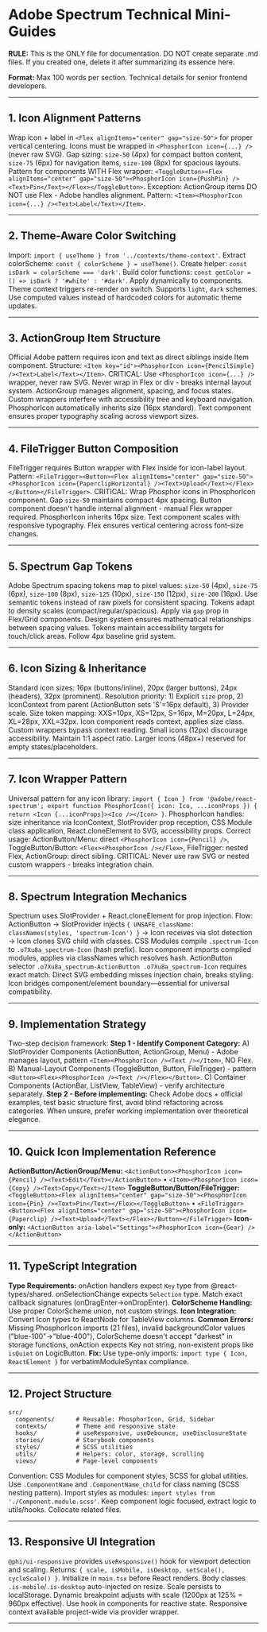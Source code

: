 # Adobe Spectrum Technical Mini-Guides

**RULE:** This is the ONLY file for documentation. DO NOT create separate .md files. If you created one, delete it after summarizing its essence here.

**Format:** Max 100 words per section. Technical details for senior frontend developers.

---

## 1. Icon Alignment Patterns

Wrap icon + label in `<Flex alignItems="center" gap="size-50">` for proper vertical centering. Icons must be wrapped in `<PhosphorIcon icon={...} />` (never raw SVG). Gap sizing: `size-50` (4px) for compact button content, `size-75` (6px) for navigation items, `size-100` (8px) for spacious layouts. Pattern for components WITH Flex wrapper: `<ToggleButton><Flex alignItems="center" gap="size-50"><PhosphorIcon icon={PushPin} /><Text>Pin</Text></Flex></ToggleButton>`. Exception: ActionGroup items DO NOT use Flex - Adobe handles alignment. Pattern: `<Item><PhosphorIcon icon={...} /><Text>Label</Text></Item>`.

---

## 2. Theme-Aware Color Switching

Import: `import { useTheme } from '../contexts/theme-context'`. Extract colorScheme: `const { colorScheme } = useTheme()`. Create helper: `const isDark = colorScheme === 'dark'`. Build color functions: `const getColor = () => isDark ? '#white' : '#dark'`. Apply dynamically to components. Theme context triggers re-render on switch. Supports `light`, `dark` schemes. Use computed values instead of hardcoded colors for automatic theme updates.

---

## 3. ActionGroup Item Structure

Official Adobe pattern requires icon and text as direct siblings inside Item component. Structure: `<Item key="id"><PhosphorIcon icon={PencilSimple} /><Text>Label</Text></Item>`. CRITICAL: Use `<PhosphorIcon icon={...} />` wrapper, never raw SVG. Never wrap in Flex or div - breaks internal layout system. ActionGroup manages alignment, spacing, and focus states. Custom wrappers interfere with accessibility tree and keyboard navigation. PhosphorIcon automatically inherits size (16px standard). Text component ensures proper typography scaling across viewport sizes.

---

## 4. FileTrigger Button Composition

FileTrigger requires Button wrapper with Flex inside for icon-label layout. Pattern: `<FileTrigger><Button><Flex alignItems="center" gap="size-50"><PhosphorIcon icon={PaperclipHorizontal} /><Text>Upload</Text></Flex></Button></FileTrigger>`. CRITICAL: Wrap Phosphor icons in PhosphorIcon component. Gap `size-50` maintains compact 4px spacing. Button component doesn't handle internal alignment - manual Flex wrapper required. PhosphorIcon inherits 16px size. Text component scales with responsive typography. Flex ensures vertical centering across font-size changes.

---

## 5. Spectrum Gap Tokens

Adobe Spectrum spacing tokens map to pixel values: `size-50` (4px), `size-75` (6px), `size-100` (8px), `size-125` (10px), `size-150` (12px), `size-200` (16px). Use semantic tokens instead of raw pixels for consistent spacing. Tokens adapt to density scales (compact/regular/spacious). Apply via `gap` prop in Flex/Grid components. Design system ensures mathematical relationships between spacing values. Tokens maintain accessibility targets for touch/click areas. Follow 4px baseline grid system.

---

## 6. Icon Sizing & Inheritance

Standard icon sizes: 16px (buttons/inline), 20px (larger buttons), 24px (headers), 32px (prominent). Resolution priority: 1) Explicit `size` prop, 2) IconContext from parent (ActionButton sets 'S'=16px default), 3) Provider scale. Size token mapping: XXS=10px, XS=12px, S=16px, M=20px, L=24px, XL=28px, XXL=32px. Icon component reads context, applies size class. Custom wrappers bypass context reading. Small icons (12px) discourage accessibility. Maintain 1:1 aspect ratio. Larger icons (48px+) reserved for empty states/placeholders.

---

## 7. Icon Wrapper Pattern

Universal pattern for any icon library: `import { Icon } from '@adobe/react-spectrum'; export function PhosphorIcon({ icon: Ico, ...iconProps }) { return <Icon {...iconProps}><Ico /></Icon> }`. PhosphorIcon handles: size inheritance via IconContext, SlotProvider prop reception, CSS Module class application, React.cloneElement to SVG, accessibility props. Correct usage: ActionButton/Menu: direct `<PhosphorIcon icon={Pencil} />`, ToggleButton/Button: `<Flex><PhosphorIcon /></Flex>`, FileTrigger: nested Flex, ActionGroup: direct sibling. CRITICAL: Never use raw SVG or nested custom wrappers - breaks integration chain.

---

## 8. Spectrum Integration Mechanics

Spectrum uses SlotProvider + React.cloneElement for prop injection. Flow: ActionButton → SlotProvider injects `{ UNSAFE_className: classNames(styles, 'spectrum-Icon') }` → Icon receives via slot detection → Icon clones SVG child with classes. CSS Modules compile `.spectrum-Icon` to `.o7Xu8a_spectrum-Icon` (hash prefix). Icon component imports compiled modules, applies via classNames which resolves hash. ActionButton selector `.o7Xu8a_spectrum-ActionButton .o7Xu8a_spectrum-Icon` requires exact match. Direct SVG embedding misses injection chain, breaks styling. Icon bridges component/element boundary—essential for universal compatibility.

---

## 9. Implementation Strategy

Two-step decision framework: **Step 1 - Identify Component Category:** A) SlotProvider Components (ActionButton, ActionGroup, Menu) - Adobe manages layout, pattern `<Item><PhosphorIcon /><Text /></Item>`, NO Flex. B) Manual-Layout Components (ToggleButton, Button, FileTrigger) - pattern `<Button><Flex><PhosphorIcon /><Text /></Flex></Button>`. C) Container Components (ActionBar, ListView, TableView) - verify architecture separately. **Step 2 - Before implementing:** Check Adobe docs + official examples, test basic structure first, avoid blind refactoring across categories. When unsure, prefer working implementation over theoretical elegance.

---

## 10. Quick Icon Implementation Reference

**ActionButton/ActionGroup/Menu:** `<ActionButton><PhosphorIcon icon={Pencil} /><Text>Edit</Text></ActionButton>` • `<Item><PhosphorIcon icon={Copy} /><Text>Copy</Text></Item>` **ToggleButton/Button/FileTrigger:** `<ToggleButton><Flex alignItems="center" gap="size-50"><PhosphorIcon icon={Pin} /><Text>Pin</Text></Flex></ToggleButton>` • `<FileTrigger><Button><Flex alignItems="center" gap="size-50"><PhosphorIcon icon={Paperclip} /><Text>Upload</Text></Flex></Button></FileTrigger>` **Icon-only:** `<ActionButton aria-label="Settings"><PhosphorIcon icon={Gear} /></ActionButton>`

---

## 11. TypeScript Integration

**Type Requirements:** onAction handlers expect `Key` type from @react-types/shared. onSelectionChange expects `Selection` type. Match exact callback signatures (onDragEnter→onDropEnter). **ColorScheme Handling:** Use proper ColorScheme union, not custom strings. **Icon Integration:** Convert Icon types to ReactNode for TableView columns. **Common Errors:** Missing PhosphorIcon imports (21 files), invalid backgroundColor values ("blue-100"→"blue-400"), ColorScheme doesn't accept "darkest" in storage functions, onAction expects Key not string, non-existent props like `isQuiet` on LogicButton. **Fix:** Use type-only imports: `import type { Icon, ReactElement }` for verbatimModuleSyntax compliance.

---

## 12. Project Structure

```
src/
  components/      # Reusable: PhosphorIcon, Grid, Sidebar
  contexts/        # Theme and responsive state
  hooks/           # useResponsive, useDebounce, useDisclosureState
  stories/         # Storybook components
  styles/          # SCSS utilities
  utils/           # Helpers: color, storage, scrolling
  views/           # Page-level components
```

Convention: CSS Modules for component styles, SCSS for global utilities. Use `.ComponentName` and `.ComponentName_child` for class naming (SCSS nesting pattern). Import styles as modules: `import styles from './Component.module.scss'`. Keep component logic focused, extract logic to utils/hooks. Collocate related files.

---

## 13. Responsive UI Integration

`@phi/ui-responsive` provides `useResponsive()` hook for viewport detection and scaling. Returns: `{ scale, isMobile, isDesktop, setScale(), cycleScale() }`. Initialize in `main.tsx` before React renders. Body classes `.is-mobile`/`.is-desktop` auto-injected on resize. Scale persists to localStorage. Dynamic breakpoint adjusts with scale (1200px at 125% = 960px effective). Use hook in components for reactive state. Responsive context available project-wide via provider wrapper.

---
